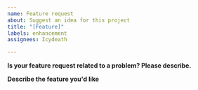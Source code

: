 ```yaml
---
name: Feature request
about: Suggest an idea for this project
title: "[Feature]"
labels: enhancement
assignees: Icydeath

---
```


**Is your feature request related to a problem? Please describe.**


**Describe the feature you'd like**
